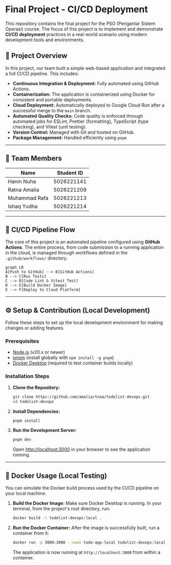 # Final Project - CI/CD Deployment

This repository contains the final project for the PSO (Pengantar Sistem Operasi) course. The focus of this project is to implement and demonstrate **CI/CD deployment** practices in a real-world scenario using modern development tools and environments.

## 🔧 Project Overview

In this project, our team built a simple web-based application and integrated a full CI/CD pipeline. This includes:

- **Continuous Integration & Deployment:** Fully automated using GitHub Actions.
- **Containerization:** The application is containerized using Docker for consistent and portable deployments.
- **Cloud Deployment:** Automatically deployed to Google Cloud Run after a successful merge to the `main` branch.
- **Automated Quality Checks:** Code quality is enforced through automated jobs for ESLint, Prettier (formatting), TypeScript (type checking), and Vitest (unit testing).
- **Version Control:** Managed with Git and hosted on GitHub.
- **Package Management:** Handled efficiently using `pnpm`

---

## 👥 Team Members

| Name          | Student ID |
| ------------- | ---------- |
| Hanin Nuha    | 5026221141 |
| Ratna Amalia  | 5026221209 |
| Muhammad Rafa | 5026221213 |
| Ishaq Yudha   | 5026221214 |

---

## 🚀 CI/CD Pipeline Flow

The core of this project is an automated pipeline configured using **GitHub Actions**. The entire process, from code submission to a running application in the cloud, is managed through workflows defined in the `.github/workflows/` directory.

```mermaid
graph LR
A[Push to GitHub] --> B[GitHub Actions]
B --> C[Run Tests]
C --> D[Code Lint & Vitest Test]
D --> E[Build Docker Image]
E --> F[Deploy to Cloud Platform]
```

---

## ⚙️ Setup & Contribution (Local Development)

Follow these steps to set up the local development environment for making changes or adding features.

### Prerequisites

-   [Node.js](https://nodejs.org/) (v20.x or newer)
-   [pnpm](https://pnpm.io/) (install globally with `npm install -g pnpm`)
-   [Docker Desktop](https://www.docker.com/products/docker-desktop/) (required to test container builds locally)

### Installation Steps

1.  **Clone the Repository:**
    ```bash
    git clone https://github.com/amaliartnaa/todolist-devops.git
    cd todolist-devops
    ```

2.  **Install Dependencies:**
    ```bash
    pnpm install
    ```

3.  **Run the Development Server:**
    ```bash
    pnpm dev
    ```
    Open [http://localhost:3000](http://localhost:3000) in your browser to see the application running.


---

## 🐳 Docker Usage (Local Testing)

You can simulate the Docker build process used by the CI/CD pipeline on your local machine.

1.  **Build the Docker Image:**
    Make sure Docker Desktop is running. In your terminal, from the project's root directory, run:
    ```bash
    docker build -t todolist-devops:local .
    ```

2.  **Run the Docker Container:**
    After the image is successfully built, run a container from it:
    ```bash
    docker run -p 3000:3000 --name todo-app-local todolist-devops:local
    ```
    The application is now running at `http://localhost:3000` from within a container.

